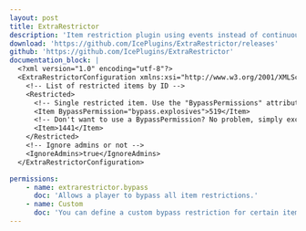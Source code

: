 ```yaml
---
layout: post
title: ExtraRestrictor
description: 'Item restriction plugin using events instead of continuous checks for no lag and with support for group based restrictions.'
download: 'https://github.com/IcePlugins/ExtraRestrictor/releases'
github: 'https://github.com/IcePlugins/ExtraRestrictor'
documentation_block: |
  <?xml version="1.0" encoding="utf-8"?>
  <ExtraRestrictorConfiguration xmlns:xsi="http://www.w3.org/2001/XMLSchema-instance" xmlns:xsd="http://www.w3.org/2001/XMLSchema">
    <!-- List of restricted items by ID -->
    <Restricted>
      <!-- Single restricted item. Use the "BypassPermissions" attribute to assign a permission that would allow a user to bypass this restriction. -->
      <Item BypassPermission="bypass.explosives">519</Item>
      <!-- Don't want to use a BypassPermission? No problem, simply exclude it from the element. -->
      <Item>1441</Item>
    </Restricted>
    <!-- Ignore admins or not -->
    <IgnoreAdmins>true</IgnoreAdmins>
  </ExtraRestrictorConfiguration>

permissions:
    - name: extrarestrictor.bypass
      doc: 'Allows a player to bypass all item restrictions.'
    - name: Custom
      doc: 'You can define a custom bypass restriction for certain items. Look in the configuration documentation on this page for an example.'
---
```

